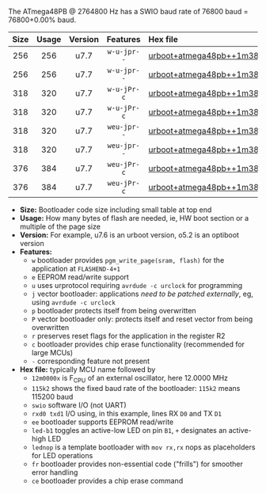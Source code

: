 The ATmega48PB @ 2764800 Hz has a SWIO baud rate of 76800 baud = 76800+0.00% baud.

|Size|Usage|Version|Features|Hex file|
|:-:|:-:|:-:|:-:|:--|
|256|256|u7.7|`w-u-jpr--`|[urboot+atmega48pb++1m3824x+++38k4_swio_rxd0_txd1_led+b5.hex](https://raw.githubusercontent.com/stefanrueger/urboot.hex/main/mcus/atmega48pb/external_oscillator/fcpu++1m3824_Hz/br+++38k4_bps/urboot+atmega48pb++1m3824x+++38k4_swio_rxd0_txd1_led+b5.hex)|
|256|256|u7.7|`w-u-jpr--`|[urboot+atmega48pb++1m3824x+++38k4_swio_rxd0_txd1_lednop.hex](https://raw.githubusercontent.com/stefanrueger/urboot.hex/main/mcus/atmega48pb/external_oscillator/fcpu++1m3824_Hz/br+++38k4_bps/urboot+atmega48pb++1m3824x+++38k4_swio_rxd0_txd1_lednop.hex)|
|318|320|u7.7|`w-u-jPr-c`|[urboot+atmega48pb++1m3824x+++38k4_swio_rxd0_txd1_led+b5_fr_ce.hex](https://raw.githubusercontent.com/stefanrueger/urboot.hex/main/mcus/atmega48pb/external_oscillator/fcpu++1m3824_Hz/br+++38k4_bps/urboot+atmega48pb++1m3824x+++38k4_swio_rxd0_txd1_led+b5_fr_ce.hex)|
|318|320|u7.7|`w-u-jPr-c`|[urboot+atmega48pb++1m3824x+++38k4_swio_rxd0_txd1_lednop_fr_ce.hex](https://raw.githubusercontent.com/stefanrueger/urboot.hex/main/mcus/atmega48pb/external_oscillator/fcpu++1m3824_Hz/br+++38k4_bps/urboot+atmega48pb++1m3824x+++38k4_swio_rxd0_txd1_lednop_fr_ce.hex)|
|318|320|u7.7|`weu-jpr--`|[urboot+atmega48pb++1m3824x+++38k4_swio_rxd0_txd1_ee_led+b5.hex](https://raw.githubusercontent.com/stefanrueger/urboot.hex/main/mcus/atmega48pb/external_oscillator/fcpu++1m3824_Hz/br+++38k4_bps/urboot+atmega48pb++1m3824x+++38k4_swio_rxd0_txd1_ee_led+b5.hex)|
|318|320|u7.7|`weu-jpr--`|[urboot+atmega48pb++1m3824x+++38k4_swio_rxd0_txd1_ee_lednop.hex](https://raw.githubusercontent.com/stefanrueger/urboot.hex/main/mcus/atmega48pb/external_oscillator/fcpu++1m3824_Hz/br+++38k4_bps/urboot+atmega48pb++1m3824x+++38k4_swio_rxd0_txd1_ee_lednop.hex)|
|376|384|u7.7|`weu-jPr-c`|[urboot+atmega48pb++1m3824x+++38k4_swio_rxd0_txd1_ee_led+b5_fr_ce.hex](https://raw.githubusercontent.com/stefanrueger/urboot.hex/main/mcus/atmega48pb/external_oscillator/fcpu++1m3824_Hz/br+++38k4_bps/urboot+atmega48pb++1m3824x+++38k4_swio_rxd0_txd1_ee_led+b5_fr_ce.hex)|
|376|384|u7.7|`weu-jPr-c`|[urboot+atmega48pb++1m3824x+++38k4_swio_rxd0_txd1_ee_lednop_fr_ce.hex](https://raw.githubusercontent.com/stefanrueger/urboot.hex/main/mcus/atmega48pb/external_oscillator/fcpu++1m3824_Hz/br+++38k4_bps/urboot+atmega48pb++1m3824x+++38k4_swio_rxd0_txd1_ee_lednop_fr_ce.hex)|

- **Size:** Bootloader code size including small table at top end
- **Usage:** How many bytes of flash are needed, ie, HW boot section or a multiple of the page size
- **Version:** For example, u7.6 is an urboot version, o5.2 is an optiboot version
- **Features:**
  + `w` bootloader provides `pgm_write_page(sram, flash)` for the application at `FLASHEND-4+1`
  + `e` EEPROM read/write support
  + `u` uses urprotocol requiring `avrdude -c urclock` for programming
  + `j` vector bootloader: applications *need to be patched externally*, eg, using `avrdude -c urclock`
  + `p` bootloader protects itself from being overwritten
  + `P` vector bootloader only: protects itself and reset vector from being overwritten
  + `r` preserves reset flags for the application in the register R2
  + `c` bootloader provides chip erase functionality (recommended for large MCUs)
  + `-` corresponding feature not present
- **Hex file:** typically MCU name followed by
  + `12m0000x` is F<sub>CPU</sub> of an external oscillator, here 12.0000 MHz
  + `115k2` shows the fixed baud rate of the bootloader: `115k2` means 115200 baud
  + `swio` software I/O (not UART)
  + `rxd0 txd1` I/O using, in this example, lines RX `D0` and TX `D1`
  + `ee` bootloader supports EEPROM read/write
  + `led-b1` toggles an active-low LED on pin `B1`, `+` designates an active-high LED
  + `lednop` is a template bootloader with `mov rx,rx` nops as placeholders for LED operations
  + `fr` bootloader provides non-essential code ("frills") for smoother error handling
  + `ce` bootloader provides a chip erase command
